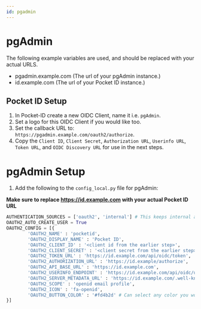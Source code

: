 ```yaml
---
id: pgadmin
---
```


# pgAdmin

The following example variables are used, and should be replaced with your actual URLS.

- pgadmin.example.com (The url of your pgAdmin instance.)
- id.example.com (The url of your Pocket ID instance.)

## Pocket ID Setup

1. In Pocket-ID create a new OIDC Client, name it i.e. `pgAdmin`.
2. Set a logo for this OIDC Client if you would like too.
3. Set the callback URL to: `https://pgadmin.example.com/oauth2/authorize`.
4. Copy the `Client ID`, `Client Secret`, `Authorization URL`, `Userinfo URL`, `Token URL`, and `OIDC Discovery URL` for use in the next steps.

# pgAdmin Setup

1. Add the following to the `config_local.py` file for pgAdmin:

**Make sure to replace https://id.example.com with your actual Pocket ID URL**

```python
AUTHENTICATION_SOURCES = ['oauth2', 'internal'] # This keeps internal authentication enabled as well as oauth2
OAUTH2_AUTO_CREATE_USER = True
OAUTH2_CONFIG = [{
        'OAUTH2_NAME' : 'pocketid',
        'OAUTH2_DISPLAY_NAME' : 'Pocket ID',
        'OAUTH2_CLIENT_ID' : '<client id from the earlier step>',
        'OAUTH2_CLIENT_SECRET' : '<client secret from the earlier step>',
        'OAUTH2_TOKEN_URL' : 'https://id.example.com/api/oidc/token',
        'OAUTH2_AUTHORIZATION_URL' : 'https://id.example/authorize',
        'OAUTH2_API_BASE_URL' : 'https://id.example.com',
        'OAUTH2_USERINFO_ENDPOINT' : 'https://id.example.com/api/oidc/userinfo',
        'OAUTH2_SERVER_METADATA_URL' : 'https://id.example.com/.well-known/openid-configuration',
        'OAUTH2_SCOPE' : 'openid email profile',
        'OAUTH2_ICON' : 'fa-openid',
        'OAUTH2_BUTTON_COLOR' : '#fd4b2d' # Can select any color you would like here.
}]
```
